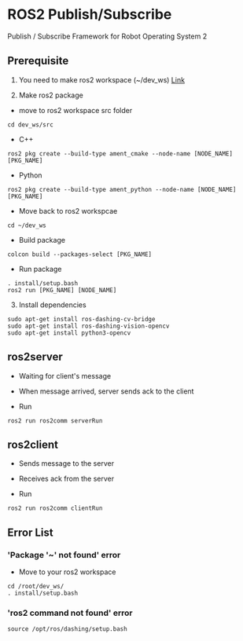 # ROS2 Publish/Subscribe

Publish / Subscribe Framework for Robot Operating System 2

## Prerequisite
1. You need to make ros2 workspace (~/dev_ws)
[Link](https://index.ros.org/doc/ros2/Tutorials/Workspace/Creating-A-Workspace/)

2. Make ros2 package
- move to ros2 workspace src folder
```
cd dev_ws/src
```

- C++
```
ros2 pkg create --build-type ament_cmake --node-name [NODE_NAME] [PKG_NAME]
```
- Python   
```
ros2 pkg create --build-type ament_python --node-name [NODE_NAME] [PKG_NAME]
```

- Move back to ros2 workspcae
```
cd ~/dev_ws
```

- Build package
```
colcon build --packages-select [PKG_NAME]
```

- Run package
```
. install/setup.bash
ros2 run [PKG_NAME] [NODE_NAME]
```

3. Install dependencies
```
sudo apt-get install ros-dashing-cv-bridge
sudo apt-get install ros-dashing-vision-opencv
sudo apt-get install python3-opencv
```

## ros2server
- Waiting for client's message
- When message arrived, server sends ack to the client

- Run 

```
ros2 run ros2comm serverRun
```

## ros2client
- Sends message to the server
- Receives ack from the server

- Run

```
ros2 run ros2comm clientRun
```

## Error List

### 'Package '~' not found' error
- Move to your ros2 workspace

```
cd /root/dev_ws/
. install/setup.bash
```

### 'ros2 command not found' error

```
source /opt/ros/dashing/setup.bash
```
